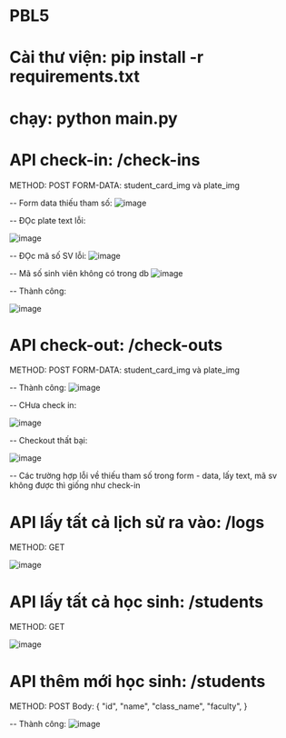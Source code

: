 # PBL5
# Cài thư viện: pip install -r requirements.txt
# chạy: python main.py

# API check-in: /check-ins
METHOD: POST
FORM-DATA: student_card_img và plate_img

-- Form data thiếu tham số:
![image](https://user-images.githubusercontent.com/93651748/230785693-17bfb386-ad1c-4d99-96f2-14ac01679912.png)

-- ĐỌc plate text lỗi:

![image](https://user-images.githubusercontent.com/93651748/230785747-5f093ee8-21dc-4f6b-b66d-791c50f25fb1.png)

-- ĐỌc mã số SV lỗi:
![image](https://user-images.githubusercontent.com/93651748/230785774-e8574bd2-fadd-407c-83de-334610f00dc0.png)

-- Mã số sinh viên không có trong db
![image](https://user-images.githubusercontent.com/93651748/230786439-29cc3863-a594-4d50-ac18-daac37c957c7.png)

-- Thành công:

![image](https://user-images.githubusercontent.com/93651748/230786465-7a859406-0a9d-4637-8c5a-8106b2d354d2.png)



# API check-out: /check-outs
METHOD: POST
FORM-DATA: student_card_img và plate_img

-- Thành công:
![image](https://user-images.githubusercontent.com/93651748/230786575-af3bf709-87ca-4cc2-854e-84db7bb6c6d7.png)

-- CHưa check in:

![image](https://user-images.githubusercontent.com/93651748/230786609-320e73c9-6fa9-4230-beb9-be840f868979.png)


-- Checkout thất bại:

![image](https://user-images.githubusercontent.com/93651748/230786637-0a62c5cc-e67a-4e17-ac98-899ce3402b66.png)


-- Các trường hợp lỗi về thiếu tham số trong form - data, lấy text, mã sv không được thì giống như check-in

# API lấy tất cả lịch sử ra vào: /logs
METHOD: GET

![image](https://user-images.githubusercontent.com/93651748/230786710-e6102983-c9a5-4149-bdc4-5086386b189e.png)


# API lấy tất cả học sinh: /students
METHOD: GET

![image](https://user-images.githubusercontent.com/93651748/230786720-659d2726-3207-495e-a9ac-a1726938d42e.png)


# API thêm mới học sinh: /students
METHOD: POST
Body:
    {
        "id",
        "name",
        "class_name",
        "faculty",
    }
    
 -- Thành công:
 ![image](https://user-images.githubusercontent.com/93651748/230786762-455129d9-58da-446d-b8b3-c0e1d50de1a8.png)

